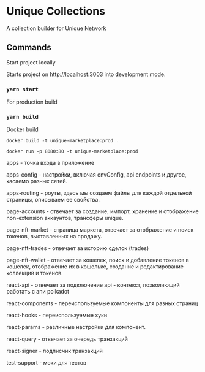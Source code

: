 # Unique Collections

A collection builder for Unique Network

## Commands

Start project locally

Starts project on [http://localhost:3003](http://localhost:3003) into development mode.

### `yarn start`

For production build

### `yarn build`

Docker build

`docker build -t unique-marketplace:prod .`

`docker run -p 8080:80 -t unique-marketplace:prod`

apps - точка входа в приложение

apps-config - настройки, включая envConfig, api endpoints и другое, касаемо разных сетей.

apps-routing - роуты, здесь мы создаем файлы для каждой отдельной страницы, описываем ее свойства.

page-accounts - отвечает за создание, импорт, хранение и отображение non-extension аккаунтов, трансферы unique.

page-nft-market - страница маркета, отвечает за отображение и поиск токенов, выставленных на продажу.

page-nft-trades - отвечает за историю сделок (trades)

page-nft-wallet - отвечает за кошелек, поиск и добавление токенов в кошелек, отображение их в кошельке, создание и редактирование коллекций и токенов.

react-api - отвечает за подключение api - контекст, позволяющий работать с апи polkadot

react-components - переиспользуемые компоненты для разных страниц

react-hooks - переиспользуемые хуки

react-params - различные настройки для компонент.

react-query - отвечает за очередь транзакций

react-signer - подписчик транзакций

test-support - моки для тестов
